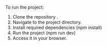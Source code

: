 To run the project:

1. Clone the repository .
2. Navigate to the project directory.
3. Install required dependencies (npm install)
4. Run the project (npm run dev)
5. Access it in your browser.
